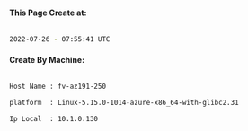 
   
#### This Page Create at:

```bash

2022-07-26 - 07:55:41 UTC

```

#### Create By Machine:

```bash

Host Name : fv-az191-250

platform  : Linux-5.15.0-1014-azure-x86_64-with-glibc2.31

Ip Local  : 10.1.0.130

```

